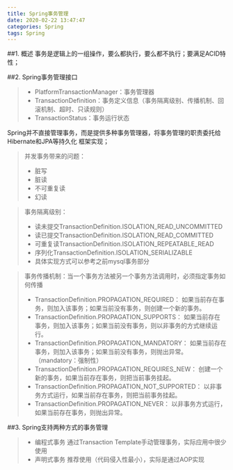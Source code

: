```yaml
---
title: Spring事务管理
date: 2020-02-22 13:47:47
categories: Spring
tags: Spring
---
```

##1. 概述
事务是逻辑上的一组操作，要么都执行，要么都不执行；要满足ACID特性；

##2. Spring事务管理接口
>* PlatformTransactionManager：事务管理器
>* TransactionDefinition：事务定义信息（事务隔离级别、传播机制、回滚机制、超时、只读规则）
>* TransactionStatus：事务运行状态

Spring并不直接管理事务，而是提供多种事务管理器，将事务管理的职责委托给Hibernate和JPA等持久化
框架实现；

>并发事务带来的问题：
>* 脏写
>* 脏读
>* 不可重复读
>* 幻读

>事务隔离级别：
>* 读未提交TransactionDefinition.ISOLATION_READ_UNCOMMITTED
>* 读已提交TransactionDefinition.ISOLATION_READ_COMMITTED
>* 可重复读TransactionDefinition.ISOLATION_REPEATABLE_READ
>* 序列化TransactionDefinition.ISOLATION_SERIALIZABLE
>* 具体实现方式可以参考之前mysql事务部分

>事务传播机制：当一个事务方法被另一个事务方法调用时，必须指定事务如何传播
>* TransactionDefinition.PROPAGATION_REQUIRED： 如果当前存在事务，则加入该事务；如果当前没有事务，则创建一个新的事务。
>* TransactionDefinition.PROPAGATION_SUPPORTS： 如果当前存在事务，则加入该事务；如果当前没有事务，则以非事务的方式继续运行。
>* TransactionDefinition.PROPAGATION_MANDATORY： 如果当前存在事务，则加入该事务；如果当前没有事务，则抛出异常。（mandatory：强制性）
>* TransactionDefinition.PROPAGATION_REQUIRES_NEW： 创建一个新的事务，如果当前存在事务，则把当前事务挂起。
>* TransactionDefinition.PROPAGATION_NOT_SUPPORTED： 以非事务方式运行，如果当前存在事务，则把当前事务挂起。
>* TransactionDefinition.PROPAGATION_NEVER： 以非事务方式运行，如果当前存在事务，则抛出异常。

##3. Spring支持两种方式的事务管理
>* 编程式事务  通过Transaction Template手动管理事务，实际应用中很少使用
>* 声明式事务  推荐使用（代码侵入性最小），实际是通过AOP实现

